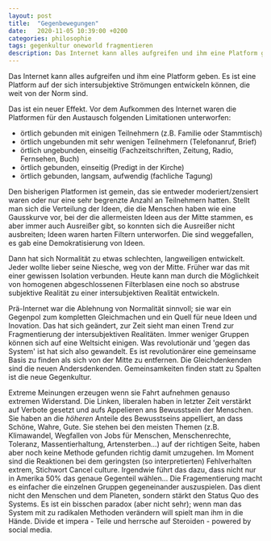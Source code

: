```yaml
---
layout: post
title:  "Gegenbewegungen"
date:   2020-11-05 10:39:00 +0200
categories: philosophie
tags: gegenkultur oneworld fragmentieren
description: Das Internet kann alles aufgreifen und ihm eine Platform geben. Es ist eine Platform auf der sich intersubjektive Strömungen entwickeln können, die weit von der Norm sind.
---
```


Das Internet kann alles aufgreifen und ihm eine Platform geben. Es ist eine Platform auf der sich intersubjektive Strömungen entwickeln können, die weit von der Norm sind.

Das ist ein neuer Effekt. Vor dem Aufkommen des Internet waren die Platformen für den Austausch folgenden Limitationen unterworfen:

- örtlich gebunden mit einigen Teilnehmern (z.B. Familie oder Stammtisch)
- örtlich ungebunden mit sehr wenigen Teilnehmern (Telefonanruf, Brief)
- örtlich ungebunden, einseitig (Fachzeitschriften, Zeitung, Radio, Fernsehen, Buch)
- örtlich gebunden, einseitig (Predigt in der Kirche)
- örtlich gebunden, langsam, aufwendig (fachliche Tagung)

Den bisherigen Platformen ist gemein, das sie entweder moderiert/zensiert waren oder nur eine sehr begrenzte Anzahl an Teilnehmern hatten. Stellt man sich die Verteilung der Ideen, die die Menschen haben wie eine Gausskurve vor, bei der die allermeisten Ideen aus der Mitte stammen, es aber immer auch Ausreißer gibt, so konnten sich die Ausreißer nicht ausbreiten; Ideen waren harten Filtern unterworfen. Die sind weggefallen, es gab eine Demokratisierung von Ideen.   

Dann hat sich Normalität  zu etwas schlechten, langweiligen entwickelt. Jeder wollte lieber seine Niesche, weg von der Mitte. Früher war das mit einer gewissen Isolation verbunden. Heute kann man durch die Möglichkeit von homogenen abgeschlossenen Filterblasen eine noch so abstruse subjektive Realität zu einer intersubjektiven Realität entwickeln. 

Prä-Internet war die Ablehnung von Normalität sinnvoll; sie war ein Gegenpol zum kompletten Gleichmachen und ein Quell für neue Ideen und Inovation. Das hat sich geändert, zur Zeit sieht man einen Trend zur Fragmentierung der intersubjektiven Realitäten. Immer weniger Gruppen können sich auf eine Weltsicht einigen. Was revolutionär und 'gegen das System' ist hat sich also gewandelt. Es ist revolutionärer eine gemeinsame Basis zu finden als sich von der Mitte zu entfernen. Die Gleichdenkenden sind die neuen Andersdenkenden. Gemeinsamkeiten finden statt zu Spalten ist die neue Gegenkultur.

Extreme Meinungen erzeugen wenn sie Fahrt aufnehmen genauso extremen Widerstand. Die Linken, liberalen haben in letzter Zeit verstärkt auf Verbote gesetzt und aufs Appelieren ans Bewusstsein der Menschen. Sie haben an die *höheren* Anteile des Bewusstseins appelliert, an dass Schöne, Wahre, Gute. Sie stehen bei den meisten Themen (z.B. Klimawandel, Wegfallen von Jobs für Menschen, Menschenrechte, Toleranz, Massentierhaltung, Artensterben...) auf der richtigen Seite, haben aber noch keine Methode gefunden richtig damit umzugehen. Im Moment sind die Reaktionen bei dem geringsten (so interpretierten) Fehlverhalten extrem, Stichwort Cancel culture. Irgendwie führt das dazu, dass nicht nur in Amerika 50% das genaue Gegenteil wählen... Die Fragementierung macht es einfacher die einzelnen Gruppen gegeneinander auszuspielen. Das dient nicht den Menschen und dem Planeten, sondern stärkt den Status Quo des Systems. Es ist ein bisschen paradox (aber nicht sehr); wenn man das System mit zu radikalen Methoden verändern will spielt man ihm in die Hände. Divide et impera - Teile und herrsche auf Steroiden - powered by social media.




